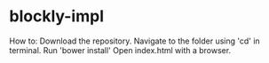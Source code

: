 # blockly-impl

How to:
Download the repository.
Navigate to the folder using 'cd' in terminal.
Run 'bower install'
Open index.html with a browser.
